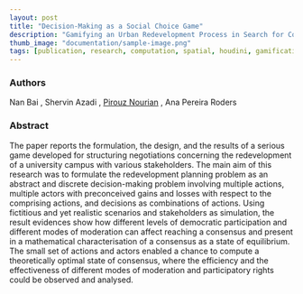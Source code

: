 ```yaml
---
layout: post
title: "Decision-Making as a Social Choice Game"
description: "Gamifying an Urban Redevelopment Process in Search for Consensus"
thumb_image: "documentation/sample-image.png"
tags: [publication, research, computation, spatial, houdini, gamification]
---
```


### Authors

Nan Bai , Shervin Azadi , [Pirouz Nourian](https://sites.google.com/site/pirouznourian/about-me?authuser=0) , Ana Pereira Roders

### Abstract

The paper reports the formulation, the design, and the results of a serious game developed for structuring negotiations concerning the redevelopment of a university campus with various stakeholders. The main aim of this research was to formulate the redevelopment planning problem as an abstract and discrete decision-making problem involving multiple actions, multiple actors with preconceived gains and losses with respect to the comprising actions, and decisions as combinations of actions. Using fictitious and yet realistic scenarios and stakeholders as simulation, the result evidences show how different levels of democratic participation and different modes of moderation can affect reaching a consensus and present in a mathematical characterisation of a consensus as a state of equilibrium. The small set of actions and actors enabled a chance to compute a theoretically optimal state of consensus, where the efficiency and the effectiveness of different modes of moderation and participatory rights could be observed and analysed.
